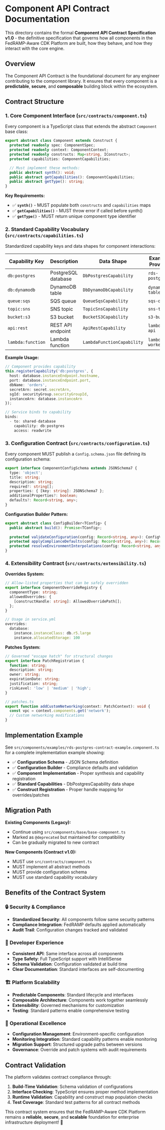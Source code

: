 # Component API Contract Documentation

This directory contains the formal **Component API Contract Specification v1.0** - the definitive specification that governs how all components in the FedRAMP-Aware CDK Platform are built, how they behave, and how they interact with the core engine.

## Overview

The Component API Contract is the foundational document for any engineer contributing to the component library. It ensures that every component is a **predictable**, **secure**, and **composable** building block within the ecosystem.

## Contract Structure

### 1. Core Component Interface (`src/contracts/component.ts`)

Every component is a TypeScript class that extends the abstract `Component` base class:

```typescript
export abstract class Component extends Construct {
  protected readonly spec: ComponentSpec;
  protected readonly context: ComponentContext;
  protected readonly constructs: Map<string, IConstruct>;
  protected capabilities: ComponentCapabilities;

  // Must implement these methods:
  public abstract synth(): void;
  public abstract getCapabilities(): ComponentCapabilities;
  public abstract getType(): string;
}
```

**Key Requirements:**
- ✅ **`synth()`** - MUST populate both `constructs` and `capabilities` maps
- ✅ **`getCapabilities()`** - MUST throw error if called before synth()
- ✅ **`getType()`** - MUST return unique component type identifier

### 2. Standard Capability Vocabulary (`src/contracts/capabilities.ts`)

Standardized capability keys and data shapes for component interactions:

| Capability Key | Description | Data Shape | Example Provider |
|---|---|---|---|
| `db:postgres` | PostgreSQL database | `DbPostgresCapability` | `rds-postgres` |
| `db:dynamodb` | DynamoDB table | `DbDynamoDbCapability` | `dynamodb-table` |
| `queue:sqs` | SQS queue | `QueueSqsCapability` | `sqs-queue` |
| `topic:sns` | SNS topic | `TopicSnsCapability` | `sns-topic` |
| `bucket:s3` | S3 bucket | `BucketS3Capability` | `s3-bucket` |
| `api:rest` | REST API endpoint | `ApiRestCapability` | `lambda-api` |
| `lambda:function` | Lambda function | `LambdaFunctionCapability` | `lambda-worker` |

**Example Usage:**
```typescript
// Component provides capability
this.registerCapability('db:postgres', {
  host: database.instanceEndpoint.hostname,
  port: database.instanceEndpoint.port,
  dbName: 'orders',
  secretArn: secret.secretArn,
  sgId: securityGroup.securityGroupId,
  instanceArn: database.instanceArn
});

// Service binds to capability
binds:
  - to: shared-database
    capability: db:postgres
    access: readwrite
```

### 3. Configuration Contract (`src/contracts/configuration.ts`)

Every component MUST publish a `Config.schema.json` file defining its configuration schema:

```typescript
export interface ComponentConfigSchema extends JSONSchema7 {
  type: 'object';
  title: string;
  description: string;
  required?: string[];
  properties: { [key: string]: JSONSchema7 };
  additionalProperties?: boolean;
  defaults?: Record<string, any>;
}
```

**Configuration Builder Pattern:**
```typescript
export abstract class ConfigBuilder<TConfig> {
  public abstract build(): Promise<TConfig>;
  
  protected validateConfiguration(config: Record<string, any>): ConfigValidationResult;
  protected applyComplianceDefaults(config: Record<string, any>): Record<string, any>;
  protected resolveEnvironmentInterpolations(config: Record<string, any>): Record<string, any>;
}
```

### 4. Extensibility Contract (`src/contracts/extensibility.ts`)

**Overrides System:**
```typescript
// Allow-listed properties that can be safely overridden
export interface ComponentOverrideRegistry {
  componentType: string;
  allowedOverrides: {
    [constructHandle: string]: AllowedOverridePath[];
  };
}

// Usage in service.yml
overrides:
  database:
    instance.instanceClass: db.r5.large
    instance.allocatedStorage: 100
```

**Patches System:**
```typescript
// Governed "escape hatch" for structural changes
export interface PatchRegistration {
  function: string;
  description: string;
  owner: string;
  expirationDate: string;
  justification: string;
  riskLevel: 'low' | 'medium' | 'high';
}

// patches.ts
export function addCustomNetworking(context: PatchContext): void {
  const vpc = context.components.get('network');
  // Custom networking modifications
}
```

## Implementation Example

See `src/components/examples/rds-postgres-contract-example.component.ts` for a complete implementation example showing:

- ✅ **Configuration Schema** - JSON Schema definition
- ✅ **Configuration Builder** - Compliance defaults and validation
- ✅ **Component Implementation** - Proper synthesis and capability registration
- ✅ **Standard Capabilities** - DbPostgresCapability data shape
- ✅ **Construct Registration** - Proper handle mapping for overrides/patches

## Migration Path

**Existing Components (Legacy):**
- Continue using `src/components/base/base-component.ts`
- Marked as `@deprecated` but maintained for compatibility
- Can be gradually migrated to new contract

**New Components (Contract v1.0):**
- MUST use `src/contracts/component.ts`
- MUST implement all abstract methods
- MUST provide configuration schema
- MUST use standard capability vocabulary

## Benefits of the Contract System

### 🔒 **Security & Compliance**
- **Standardized Security**: All components follow same security patterns
- **Compliance Integration**: FedRAMP defaults applied automatically
- **Audit Trail**: Configuration changes tracked and validated

### 🔧 **Developer Experience**
- **Consistent API**: Same interface across all components
- **Type Safety**: Full TypeScript support with IntelliSense
- **Schema Validation**: Configuration validated at build time
- **Clear Documentation**: Standard interfaces are self-documenting

### 🏗️ **Platform Scalability**
- **Predictable Components**: Standard lifecycle and interfaces
- **Composable Architecture**: Components work together seamlessly
- **Extensibility**: Governed mechanisms for customization
- **Testing**: Standard patterns enable comprehensive testing

### 🔄 **Operational Excellence**
- **Configuration Management**: Environment-specific configuration
- **Monitoring Integration**: Standard capability patterns enable monitoring
- **Migration Support**: Structured upgrade paths between versions
- **Governance**: Override and patch systems with audit requirements

## Contract Validation

The platform validates contract compliance through:

1. **Build-Time Validation**: Schema validation of configurations
2. **Interface Checking**: TypeScript ensures proper method implementation
3. **Runtime Validation**: Capability and construct map population checks
4. **Test Coverage**: Standard test patterns for all contract methods

This contract system ensures that the FedRAMP-Aware CDK Platform remains a **reliable**, **secure**, and **scalable** foundation for enterprise infrastructure deployment! 🚀
